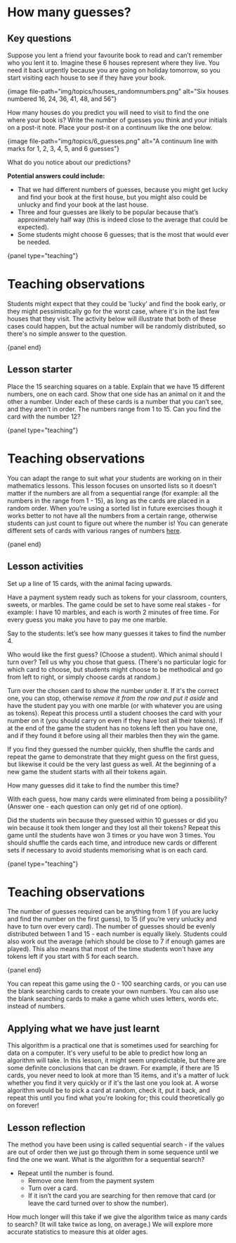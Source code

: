 # How many guesses?

## Key questions

Suppose you lent a friend your favourite book to read and can’t remember who you lent it to.
Imagine these 6 houses represent where they live.
You need it back urgently because you are going on holiday tomorrow, so you start visiting each house to see if they have your book.

{image file-path="img/topics/houses_randomnumbers.png" alt="Six houses numbered 16, 24, 36, 41, 48, and 56"}

How many houses do you predict you will need to visit to find the one where your book is?
Write the number of guesses you think and your initials on a post-it note.
Place your post-it on a continuum like the one below.

{image file-path="img/topics/6_guesses.png" alt="A continuum line with marks
for 1, 2, 3, 4, 5, and 6 guesses"}

What do you notice about our predictions?

**Potential answers could include:**

-   That we had different numbers of guesses, because you might get lucky and find your book at the first house, but you might also could be unlucky and find your book at the last house.
-   Three and four guesses are likely to be popular because that’s approximately half way (this is indeed close to the average that could be expected).
-   Some students might choose 6 guesses; that is the most that would ever be needed.

{panel type="teaching"}

# Teaching observations

Students might expect that they could be 'lucky' and find the book early, or they might pessimistically go for the worst case, where it's in the last few houses that they visit.
The activity below will illustrate that both of these cases could happen, but the actual number will be randomly distributed, so there's no simple answer to the question.

{panel end}

## Lesson starter

Place the 15 searching squares on a table.
Explain that we have 15 different numbers, one on each card.
Show that one side has an animal on it and the other a number.
Under each of these cards is a number that you can’t see, and they aren’t in order.
The numbers range from 1 to 15.
Can you find the card with the number 12?

{panel type="teaching"}

# Teaching observations

You can adapt the range to suit what your students are working on in their mathematics lessons.
This lesson focuses on unsorted lists so it doesn’t matter if the numbers are all from a sequential range (for example: all the numbers in the range from 1 - 15), as long as the cards are placed in a random order.
When you’re using a sorted list in future exercises though it works better to not have all the numbers from a certain range, otherwise students can just count to figure out where the number is!
You can generate different sets of cards with various ranges of numbers [here]('resources:resource' 'searching-cards').

{panel end}

## Lesson activities

Set up a line of 15 cards, with the animal facing upwards.

Have a payment system ready such as tokens for your classroom, counters, sweets, or marbles.
The game could be set to have some real stakes - for example: I have 10 marbles, and each is worth 2 minutes of free time.
For every guess you make you have to pay me one marble.

Say to the students: let’s see how many guesses it takes to find the number 4.

Who would like the first guess? (Choose a student).
Which animal should I turn over?
Tell us why you chose that guess.
(There's no particular logic for which card to choose, but students might choose to be methodical and go from left to right, or simply choose cards at random.)

Turn over the chosen card to show the number under it.
If it's the correct one, you can stop, otherwise *remove it from the row and put it aside* and have the student pay you with one marble (or with whatever you are using as tokens).
Repeat this process until a student chooses the card with your number on it (you should carry on even if they have lost all their tokens).
If at the end of the game the student has no tokens left then you have one, and if they found it before using all their marbles then they win the game.

If you find they guessed the number quickly, then shuffle the cards and repeat the game to demonstrate that they might guess on the first guess, but likewise it could be the very last guess as well.
At the beginning of a new game the student starts with all their tokens again.

How many guesses did it take to find the number this time?

With each guess, how many cards were eliminated from being a possibility? (Answer one - each question can only get rid of one option).

Did the students win because they guessed within 10 guesses or did you win because it took them longer and they lost all their tokens?
Repeat this game until the students have won 3 times or you have won 3 times.
You should shuffle the cards each time, and introduce new cards or different sets if necessary to avoid students memorising what is on each card.

{panel type="teaching"}

# Teaching observations

The number of guesses required can be anything from 1 (if you are lucky and find the number on the first guess), to 15 (if you’re very unlucky and have to turn over every card).
The number of guesses should be evenly distributed between 1 and 15 - each number is equally likely.
Students could also work out the average (which should be close to 7 if enough games are played).
This also means that most of the time students won't have any tokens left if you start with 5 for each search.

{panel end}


You can repeat this game using the 0 - 100 searching cards, or you can use the blank searching cards to create your own numbers.
You can also use the blank searching cards to make a game which uses letters, words etc. instead of numbers.

## Applying what we have just learnt

This algorithm is a practical one that is sometimes used for searching for data on a computer.
It's very useful to be able to predict how long an algorithm will take.
In this lesson, it might seem unpredictable, but there are some definite conclusions that can be drawn.
For example, if there are 15 cards, you never need to look at more than 15 items, and it's a matter of luck whether you find it very quickly or if it's the last one you look at.
A worse algorithm would be to pick a card at random, check it, put it back, and repeat this until you find what you're looking for; this could theoretically go on forever!

## Lesson reflection

The method you have been using is called sequential search - if the values are out of order then we just go through them in some sequence until we find the one we want.
What is the algorithm for a sequential search?

-   Repeat until the number is found.
    +   Remove one item from the payment system
    +   Turn over a card.
    +   If it isn’t the card you are searching for then remove that card (or leave the card turned over to show the number).

How much longer will this take if we give the algorithm twice as many cards to search? (It will take twice as long, on average.)
We will explore more accurate statistics to measure this at older ages.
